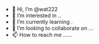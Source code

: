 - 👋 Hi, I’m @wat222 
- 👀 I’m interested in ..
- 🌱 I’m currently learning .
- 💞️ I’m looking to collaborate on ...
- 📫 How to reach me ......

<!---
wat222/wat222 is a ✨ special ✨ repository because its `README.md` (this file) appears on your GitHub profile.
You can click the Preview link to take a look at your changes.
--->
